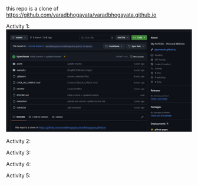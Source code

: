 this repo is a clone of https://github.com/varadbhogayata/varadbhogayata.github.io 

Activity 1:
![alt text](image.png)

Activity 2:

Activity 3:

Activity 4:

Activity 5: